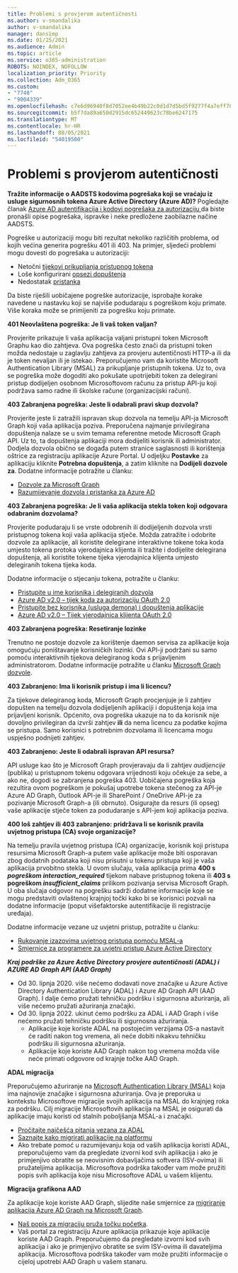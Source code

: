 ```yaml
---
title: Problemi s provjerom autentičnosti
ms.author: v-smandalika
author: v-smandalika
manager: dansimp
ms.date: 01/25/2021
ms.audience: Admin
ms.topic: article
ms.service: o365-administration
ROBOTS: NOINDEX, NOFOLLOW
localization_priority: Priority
ms.collection: Adm_O365
ms.custom:
- "7748"
- "9004339"
ms.openlocfilehash: c7e6d96940f8d7052ee4b49b22c0d1d7d5bd5f9277f4a7eff709def1da2e13af
ms.sourcegitcommit: b5f7da89a650d2915dc652449623c78be6247175
ms.translationtype: MT
ms.contentlocale: hr-HR
ms.lasthandoff: 08/05/2021
ms.locfileid: "54019500"
---
```

# <a name="authentication-issues"></a>Problemi s provjerom autentičnosti

**Tražite informacije o AADSTS kodovima pogrešaka koji se vraćaju iz usluge sigurnosnih tokena Azure Active Directory (Azure AD)?** Pogledajte članak [Azure AD autentifikacija i kodovi pogrešaka za autorizaciju ](https://docs.microsoft.com/azure/active-directory/develop/reference-aadsts-error-codes)da biste pronašli opise pogrešaka, ispravke i neke predložene zaobilazne načine AADSTS.

Pogreške u autorizaciji mogu biti rezultat nekoliko različitih problema, od kojih većina generira pogrešku 401 ili 403. Na primjer, sljedeći problemi mogu dovesti do pogrešaka u autorizaciji:

- Netočni [tijekovi prikupljanja pristupnog tokena](https://docs.microsoft.com/azure/active-directory/develop/authentication-vs-authorization) 
- Loše konfigurirani [opsezi dopuštenja](https://docs.microsoft.com/azure/active-directory/develop/v2-permissions-and-consent) 
- Nedostatak [pristanka](https://docs.microsoft.com/azure/active-directory/develop/howto-convert-app-to-be-multi-tenant#understanding-user-and-admin-consent)

Da biste riješili uobičajene pogreške autorizacije, isprobajte korake navedene u nastavku koji se najviše podudaraju s pogreškom koju primate. Više koraka može se primijeniti za pogrešku koju primate.

**401 Neovlaštena pogreška: Je li vaš token valjan?**

Provjerite prikazuje li vaša aplikacija valjani pristupni token Microsoft Graphu kao dio zahtjeva. Ova pogreška često znači da pristupni token možda nedostaje u zaglavlju zahtjeva za provjeru autentičnosti HTTP-a ili da je token nevaljan ili je istekao. Preporučujemo vam da koristite Microsoft Authentication Library (MSAL) za prikupljanje pristupnih tokena. Uz to, ova se pogreška može dogoditi ako pokušate upotrijebiti token za delegirani pristup dodijeljen osobnom Microsoftovom računu za pristup API-ju koji podržava samo radne ili školske račune (organizacijski računi).

**403 Zabranjena pogreška: Jeste li odabrali pravi skup dozvola?**

Provjerite jeste li zatražili ispravan skup dozvola na temelju API-ja Microsoft Graph koji vaša aplikacija poziva. Preporučena najmanje privilegirana dopuštenja nalaze se u svim temama referentne metode Microsoft Graph API. Uz to, ta dopuštenja aplikaciji mora dodijeliti korisnik ili administrator. Dodjela dozvola obično se događa putem stranice saglasnosti ili korištenja oštrice za registraciju aplikacije Azure Portal. U odjeljku **Postavke** za aplikaciju kliknite **Potrebna dopuštenja**, a zatim kliknite na **Dodijeli dozvole za**. Dodatne informacije potražite u članku:

- [Dozvole za Microsoft Graph](https://docs.microsoft.com/graph/permissions-reference) 
- [Razumijevanje dozvola i pristanka za Azure AD](https://docs.microsoft.com/azure/active-directory/develop/v2-permissions-and-consent)

**403 Zabranjena pogreška: Je li vaša aplikacija stekla token koji odgovara odabranim dozvolama?**

Provjerite podudaraju li se vrste odobrenih ili dodijeljenih dozvola vrsti pristupnog tokena koji vaša aplikacija stječe. Možda zatražite i odobrite dozvole za aplikacije, ali koristite delegirane interaktivne tokene toka koda umjesto tokena protoka vjerodajnica klijenta ili tražite i dodijelite delegirana dopuštenja, ali koristite tokene tijeka vjerodajnica klijenta umjesto delegiranih tokena tijeka koda.

Dodatne informacije o stjecanju tokena, potražite u članku:

- [Pristupite u ime korisnika i delegiranih dozvola](https://docs.microsoft.com/graph/auth-v2-user) 
- [Azure AD v2.0 – tijek koda za autorizaciju OAuth 2.0](https://docs.microsoft.com/azure/active-directory/develop/v2-oauth2-auth-code-flow) 
- [Pristupite bez korisnika (usluga demona) i dopuštenja aplikacije](https://docs.microsoft.com/graph/auth-v2-service) 
- [Azure AD v2.0 – Tijek vjerodajnica klijenta OAuth 2.0](https://docs.microsoft.com/azure/active-directory/develop/v2-oauth2-client-creds-grant-flow)

**403 Zabranjena pogreška: Resetiranje lozinke**

Trenutno ne postoje dozvole za korištenje daemon servisa za aplikacije koja omogućuju poništavanje korisničkih lozinki. Ovi API-ji podržani su samo pomoću interaktivnih tijekova delegiranog koda s prijavljenim administratorom. Dodatne informacije potražite u članku [Microsoft Graph dozvole](https://docs.microsoft.com/graph/permissions-reference).

**403 Zabranjeno: Ima li korisnik pristup i ima li licencu?**

Za tijekove delegiranog koda, Microsoft Graph procjenjuje je li zahtjev dopušten na temelju dozvola dodijeljenih aplikaciji i dopuštenja koja ima prijavljeni korisnik. Općenito, ova pogreška ukazuje na to da korisnik nije dovoljno privilegiran da izvrši zahtjev **ili** da nema licencu za podatke kojima se pristupa. Samo korisnici s potrebnim dozvolama ili licencama mogu uspješno podnijeti zahtjev.

**403 Zabranjeno: Jeste li odabrali ispravan API resursa?**

API usluge kao što je Microsoft Graph provjeravaju da li zahtjev *audijencije* (publika) u pristupnom tokenu odgovara vrijednosti koju očekuje za sebe, a ako ne, dogodi se zabranjena pogreška 403. Uobičajena pogreška koja rezultira ovom pogreškom je pokušaj upotrebe tokena stečenog za API-je Azure AD Graph, Outlook API-je ili SharePoint / OneDrive API-je za pozivanje Microsoft Graph-a (ili obrnuto). Osigurajte da resurs (ili opseg) vaše aplikacije stječe token za podudaranje s API-jem koji aplikacija poziva.

**400 loš zahtjev ili 403 zabranjeno: pridržava li se korisnik pravila uvjetnog pristupa (CA) svoje organizacije?**

Na temelju pravila uvjetnog pristupa (CA) organizacije, korisnik koji pristupa resursima Microsoft Graph-a putem vaše aplikacije može biti osporavan zbog dodatnih podataka koji nisu prisutni u tokenu pristupa koji je vaša aplikacija prvobitno stekla. U ovom slučaju, vaša aplikacija prima **400 s *pogreškom interaction_required*** tijekom nabave pristupnog tokena ili **403 s pogreškom *insufficient_claims*** prilikom pozivanja servisa Microsoft Graph. U oba slučaja odgovor na pogrešku sadrži dodatne informacije koje se mogu predstaviti ovlaštenoj krajnjoj točki kako bi se korisnici pozvali na dodatne informacije (poput višefaktorske autentifikacije ili registracije uređaja).

Dodatne informacije vezane uz uvjetni pristup, potražite u članku:

- [Rukovanje izazovima uvjetnog pristupa pomoću MSAL-a](https://docs.microsoft.com/azure/active-directory/develop/msal-error-handling-dotnet#conditional-access-and-claims-challenges) 
- [Smjernice za programere za uvjetni pristup Azure Active Directory](https://docs.microsoft.com/azure/active-directory/develop/v2-conditional-access-dev-guide)

***Kraj podrške za Azure Active Directory provjere autentičnosti (ADAL) i AZURE AD Graph API (AAD Graph)***

- Od 30. lipnja 2020. više nećemo dodavati nove značajke u Azure Active Directory Authentication Library (ADAL) i Azure AD Graph API (AAD Graph). I dalje ćemo pružati tehničku podršku i sigurnosna ažuriranja, ali više nećemo pružati ažuriranja značajki.
- Od 30. lipnja 2022. ukinut ćemo podršku za ADAL i AAD Graph i više nećemo pružati tehničku podršku ili sigurnosna ažuriranja.
    - Aplikacije koje koriste ADAL na postojećim verzijama OS-a nastavit će raditi nakon tog vremena, ali neće dobiti nikakvu tehničku podršku ili sigurnosna ažuriranja.
    - Aplikacije koje koriste AAD Graph nakon tog vremena možda više neće primati odgovore od krajnje točke AAD Graph.

**ADAL migracija**

Preporučujemo ažuriranje na [Microsoft Authentication Library (MSAL)](https://docs.microsoft.com/azure/active-directory/develop/v2-overview) koja ima najnovije značajke i sigurnosna ažuriranja. Ova je preporuka u kontekstu Microsoftove migracije svojih aplikacija na MSAL do krajnjeg roka za podršku. Cilj migracije Microsoftovih aplikacija na MSAL je osigurati da aplikacije imaju koristi od stalnih poboljšanja MSAL-a i značajki.

- [Pročitajte najčešća pitanja vezana za ADAL](https://docs.microsoft.com/azure/active-directory/develop/msal-migration#frequently-asked-questions-faq) 
- [Saznajte kako migrirati aplikacije na platformu](https://docs.microsoft.com/azure/active-directory/develop/msal-migration#frequently-asked-questions-faq) 
- Ako trebate pomoć u razumijevanju koja od vaših aplikacija koristi ADAL, preporučujemo vam da pregledate izvorni kod svih aplikacija i ako je primjenjivo obratite se neovisnim dobavljačima softvera (ISV-ovima) ili pružateljima aplikacija. Microsoftova podrška također vam može pružiti popis svih aplikacija koje nisu Microsoftove ADAL u vašem klijentu.

**Migracija grafikona AAD**

Za aplikacije koje koriste AAD Graph, slijedite naše smjernice za [migriranje aplikacija Azure AD Graph na Microsoft Graph](https://docs.microsoft.com/graph/migrate-azure-ad-graph-planning-checklist?view=graph-rest-1.0&preserve-view=true).

- [Naš popis za migraciju pruža točku početka](https://docs.microsoft.com/graph/migrate-azure-ad-graph-planning-checklist). 
- Vaš portal za registraciju Azure aplikacija prikazuje koje aplikacije koriste AAD Graph. Preporučujemo da pregledate izvorni kod svih aplikacija i ako je primjenjivo obratite se svim ISV-ovima ili davateljima aplikacija. Microsoftova podrška također vam može pružiti informacije o cijeloj upotrebi AAD Graph u vašem stanaru.

 










